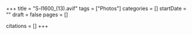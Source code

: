 +++
title = "S-l1600_(13).avif"
tags = ["Photos"]
categories = []
startDate = ""
draft = false
pages = []

citations = []
+++
